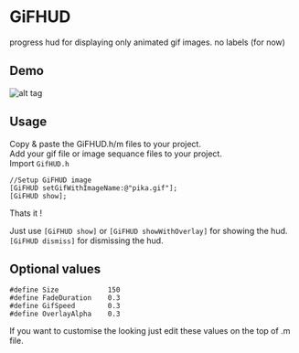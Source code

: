 GiFHUD
======

progress hud for displaying only animated gif images. no labels (for now)


Demo
----

![alt tag](https://raw.githubusercontent.com/cemolcay/GiFHUD/master/demo.gif)

Usage
-----

Copy & paste the GiFHUD.h/m files to your project. <br>
Add your gif file or image sequance files to your project. <br>
Import `GifHUD.h` 

    //Setup GiFHUD image
    [GiFHUD setGifWithImageName:@"pika.gif"];
    [GiFHUD show];

Thats it ! <br>

Just use `[GiFHUD show]` or `[GiFHUD showWithOverlay]` for showing the hud. <br>
`[GiFHUD dismiss]` for dismissing the hud.


Optional values
---------------

    #define Size            150
    #define FadeDuration    0.3
    #define GifSpeed        0.3
    #define OverlayAlpha    0.3

If you want to customise the looking just edit these values on the top of .m file.


